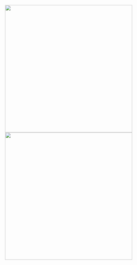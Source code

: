 <a align="left" href="https://www.youtube.com/watch?v=dQw4w9WgXcQ" target="_blank">
        <img align="top" src="https://github-readme-stats.vercel.app/api?username=joshuajeschek&count_private=true&show_icons=true&theme=github_dark&line_height=32" width=420 />
</a>

<a align="right" href="https://www.youtube.com/watch?v=dQw4w9WgXcQ" target="_blank">
        <img align="top" src="https://github-readme-stats.vercel.app/api/wakatime?username=joshuajeschek&theme=github_dark&layout=compact&langs_count=14&hide_title=true" width=420 />
</a>
